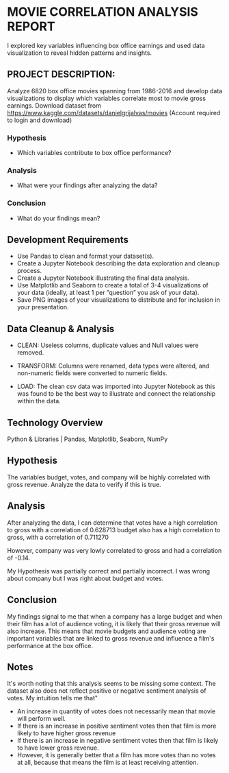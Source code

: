 # **MOVIE CORRELATION ANALYSIS REPORT** 

I explored key variables influencing box office earnings and used data visualization to reveal hidden patterns and insights.

## PROJECT DESCRIPTION:

Analyze 6820 box office movies spanning from 1986-2016 and develop data visualizations to display which variables correlate most to movie gross earnings. Download dataset from https://www.kaggle.com/datasets/danielgrijalvas/movies (Account required to login and download) 

### Hypothesis
- Which variables contribute to box office performance?

### Analysis
- What were your findings after analyzing the data?

### Conclusion
- What do your findings mean?

## Development Requirements

- Use Pandas to clean and format your dataset(s).
- Create a Jupyter Notebook describing the data exploration and cleanup process.
- Create a Jupyter Notebook illustrating the final data analysis.
- Use Matplotlib and Seaborn to create a total of 3-4 visualizations of your data (ideally, at least 1 per ”question” you ask of your data).
- Save PNG images of your visualizations to distribute and for inclusion in your presentation.

## Data Cleanup & Analysis
- CLEAN: Useless columns, duplicate values and Null values were removed.

- TRANSFORM: Columns were renamed, data types were altered, and non-numeric fields were converted to numeric fields.

- LOAD: The clean csv data was imported into Jupyter Notebook as this was found to be the best way to illustrate and connect the relationship within the data.

## Technology Overview
Python & Libraries | Pandas, Matplotlib, Seaborn, NumPy

## Hypothesis
The variables budget, votes, and company will be highly correlated with gross revenue. 
Analyze the data to verify if this is true.

## Analysis
After analyzing the data, I can determine that votes have a high correlation to gross with a correlation of 0.628713
budget also has a high correlation to gross, with a correlation of 0.711270

However, company was very lowly correlated to gross and had a correlation of -0.14.

My Hypothesis was partially correct and partially incorrect. I was wrong about company but I was right about budget and votes.

## Conclusion
My findings signal to me that when a company has a large budget and when their film has a lot of audience voting, it is likely that their gross revenue will also increase.
This means that movie budgets and audience voting are important variables that are linked to gross revenue and influence a film's performance at the box office.

## Notes
It's worth noting that this analysis seems to be missing some context. The dataset also does not reflect positive or negative sentiment analysis of votes. My intuition tells me that"
- An increase in quantity of votes does not necessarily mean that movie will perform well.
- If there is an increase in positive sentiment votes then that film is more likely to have higher gross revenue
- If there is an increase in negative sentiment votes then that film is likely to have lower gross revenue.
- However, it is generally better that a film has more votes than no votes at all, because that means the film is at least receiving attention.
